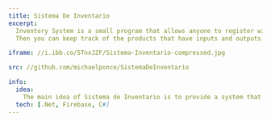 ```yaml
---
title: Sistema De Inventario
excerpt:
  Inventory System is a small program that allows anyone to register with an email and a password. 
  Then you can keep track of the products that have inputs and outputs.

iframe: //i.ibb.co/5TnxJZF/Sistema-Inventario-compressed.jpg

src: //github.com/michaelponce/SistemaDeInventario

info:
  idea:
    The main idea of Sistema de Inventario is to provide a system that can use for improve the registry of information.
  tech: [.Net, Firebase, C#]
---
```


